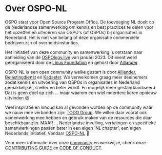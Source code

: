 # Over OSPO-NL

OSPO staat voor Open Source Program Office. De toevoeging NL doelt op de Nederlandse samenwerking om kennis en best
practices te delen voor het opzetten en uitvoeren van OSPO's (of OSPOs) bij organisaties in Nederland. Het is niet van
belang of deze organisatie commerciële bedrijven zijn of overheidsinstanties.

Het initiatief van deze community en samenwerking is ontstaan naar aanleiding van de
[OSPOlogy.live](https://community.linuxfoundation.org/events/details/lfhq-ospology-european-chapter-presents-ospologylive-share-learn-netherlands/)
van januari 2023. Dit event werd georganiseerd door de [Linux Foundation](https://www.linuxfoundation.org/) en gehost
door [Alliander](https://www.alliander.com/en/open-source/projects/).

OSPO-NL is een open community welke gestart is door [Alliander](https://www.alliander.com/en/open-source/projects/),
[Belastingdienst](https://github.com/belastingdienst) en [Kadaster](https://github.com/kadaster). We verwelkomen graag
meer deelnemers zodat kennis en uitvoering van OSPOs in organisaties in Nederland gemakkelijker, sneller en beter wordt.
En mogelijk meer gestandaardiseerd. Dat is geen doel op zich ... maar waarom een wiel meerdere keren opnieuw uitvinden
:wink:

Veel inspiratie en inhoud kan al gevonden worden op de community waar we nauw mee verbonden zijn: [TODO
Group](https://todogroup.org/). We willen daar vooral ook samenwerking mee hebben en gebruik maken van de resources die
daar beschikbaar zijn. MAAR ... Nederlandse invulling, vertalingen en specifieke samenwerkingen passen beter in een
eigen 'NL chapter', een eigen Nederlands initiatief. Vandaar [OSPO-NL](https://ospo-nl.github.io/kennisbank/) :rocket:

Voor meer informatie over onze [community](Community/) en werkwijze, check onze [CONTRIBUTING
GUIDE](Community/CONTRIBUTING/) en [CODE OF CONDUCT](Community/CODE_OF_CONDUCT/).
